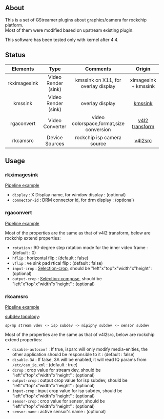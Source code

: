 ## About

This is a set of GStreamer plugins about graphics/camera for rockchip platform.<br>
Most of them were modified based on upstream existing plugin.

This software has been tested only with kernel after 4.4.

## Status

| Elements       | Type  |  Comments  | Origin |
| :----:  | :----:  | :----:  | :----:  |
| rkximagesink    | Video Render (sink) |   kmssink on X11, for overlay display | ximagesink + kmssink |
| kmssink        |   Video Render (sink)   | overlay display   | [kmssink](https://github.com/GStreamer/gst-plugins-bad/tree/master/sys/kms) |
| rgaconvert       |    Video Converter   | video colorspace,format,size conversion  | [v4l2 transform](https://github.com/GStreamer/gst-plugins-good/blob/master/sys/v4l2/gstv4l2transform.c) |
| rkcamsrc        |    Device Sources  |  rockchip isp camera source  | [v4l2src](https://gstreamer.freedesktop.org/data/doc/gstreamer/head/gst-plugins-good/html/gst-plugins-good-plugins-v4l2src.html) |

## Usage

### rkximagesink
[Pipeline example](https://github.com/rockchip-linux/rk-rootfs-build/blob/master/overlay-debug/usr/local/bin/test_dec-gst.sh)

* `display` : X Display name, for window display : (optional)
* `connector-id` : DRM connector id, for drm display : (optional)

### rgaconvert
[Pipeline example](https://github.com/rockchip-linux/rk-rootfs-build/blob/master/overlay-debug/usr/local/bin/test_rga.sh)

Most of the properties are the same as that of v4l2 transform, below are rockchip extend properties:
* `rotation` : 90-degree step rotation mode for the inner video frame : (default : 0)
* `hflip` : horizontal flip : (default : false)
* `vflip` : ve sink pad rtical flip : (default : false)
* `input-crop` : [Selection-crop](https://01.org/linuxgraphics/gfx-docs/drm/media/uapi/v4l/selection-api-003.html), should be "left"x"top"x"width"x"height": (optional)
* `output-crop` : [Selection-compose](https://01.org/linuxgraphics/gfx-docs/drm/media/uapi/v4l/selection-api-003.html), should be "left"x"top"x"width"x"height" : (optional) 

### rkcamsrc
[Pipeline example](https://github.com/rockchip-linux/rk-rootfs-build/blob/master/overlay-debug/usr/local/bin/test_camera.sh)

[subdev topology](https://linuxtv.org/downloads/v4l-dvb-apis/uapi/v4l/dev-subdev.html):
```
sp/mp stream vdev -> isp subdev -> mipiphy subdev -> sensor subdev
```

Most of the properties are the same as that of v4l2src, below are rockchip extend properties:
* `disable-autoconf` : If true, ispsrc will only modify media-enities, the other application should be responsible to it : (default : false)
* `disable-3A` : If false, 3A will be enabled, it will read IQ params from `/etc/cam_iq.xml` : (default : true)
* `dcrop` : crop value for stream dev, should be "left"x"top"x"width"x"height" : (optional)
* `output-crop` : output crop value for isp subdev, should be "left"x"top"x"width"x"height" : (optional)
* `input-crop` : input crop value for isp subdev, should be "left"x"top"x"width"x"height" : (optional)
* `sensor-crop` : crop value for sensor, should be "left"x"top"x"width"x"height" : (optional)
* `sensor-name` : active sensor's name : (optional)